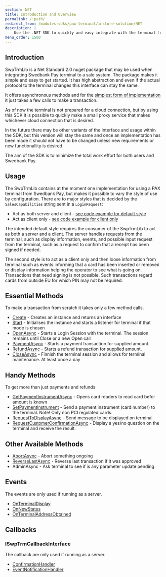 ```yaml
---
section: NET
title: Introduction and Overview
permalink: /:path/
redirect_from: /modules-sdks/pax-terminal/instore-solution/NET
description: |
    Use the .NET SDK to quickly and easy integrate with the terminal from your POS solution. The aim of the SDK is to minimize the work effort for both users and Swedbank Pay.
menu_order: 1500
---
```


## Introduction

SwpTrmLib is a Net Standard 2.0 nuget package that may be used when integrating Swedbank Pay terminal to a sale system. The
package makes it simple and easy to get started.
It has high abstraction and even if the actual protocol to the terminal changes this interface can stay the same.

It offers asynchronous methods and for the [simplest form of implementation][client-style] it just takes a few calls to make a transaction.

As of now the terminal is not prepared for a cloud connection, but by using this SDK it is possible to quickly make a small proxy service that makes whichever cloud connection that is desired.

In the future there may be other variants of the interface and usage within the SDK, but this version will stay the same and once an implementation has been made it should not have to be changed unless new requirements or new functionallity is desired.

The aim of the SDK is to minimize the total work effort for both users and Swedbank Pay.

## Usage

The SwpTrmLib contains at the moment one implementation for using a PAX terminal from Swedbank Pay, but makes it possible to vary the style of use
by configuration. There are to major styles that is decided by the `SalesCapabilities` string sent in a `LoginRequest`:

* Act as both server and client - [see code example for default style][default-style]
* Act as client only - [see code example for client only][client-style]

The intended default style requires the consumer of the SwpTrmLib to act as both a server and a client. The server
handles requests from the terminal, such as display information, events, and possible input request from the terminal,
such as a request to confirm that a receipt has been signed if needed.

The second style is to act as a client only and then loose information from terminal such as events informing that a card has been inserted or removed or display
information helping the operator to see what is going on. Transactions that need signing is not possible. Such
transactions regard cards from outside EU for which PIN may not be required.

## Essential Methods

To make a transaction from scratch it takes only a few method calls.

* [Create][create-method] - Creates an instance and returns an interface
* [Start][start-method] - Initialises the instance and starts a listener for terminal if that mode is chosen
* [OpenAsync][openasync] - Starts a Login Session with the terminal. The session remains until Close or a new Open call
* [PaymentAsync][paymentasync] - Starts a payment transaction for supplied amount.
* [RefundAsync][refundasync] - Starts a refund transaction for supplied amount.
* [CloseAsync][closeasync] - Finnish the terminal session and allows for terminal maintenance. At least once a day

## Handy Methods

To get more than just payments and refunds

* [GetPaymentInstrumentAsync][getpaymentinstrumentasync] - Opens card readers to read card befor amount is known
* [SetPaymentInstrument][setpaymentasync] - Send a payment instrument (card number) to the terminal. Note! Only non PCI regulated cards.
* [RequestToDisplayAsync][requesttodisplayasync] - Send message to be displayed on terminal
* [RequestCustomerConfirmationAsync][requestcustomerconfirmation] - Display a yes/no question on the terminal and receive the result.

## Other Available Methods

* [AbortAsync][abortasync] - Abort something ongoing
* [ReverseLastAsync][reverselastasync] - Reverse last transaction if it was approved
* AdminAsync - Ask terminal to see if is any parameter update pending

## Events

The events are only used if running as a server.

* [OnTerminalDisplay][onterminaldisplay]
* [OnNewStatus][onnewstatus]
* [OnTerminalAddressObtained][onterminaladdressobtained]

## Callbacks

### ISwpTrmCallbackInterface

The callback are only used if running as a server.

* [ConfirmationHandler][confirmationhandler]
* [EventNotificationHandler][eventnotificationhandler]

[create-method]: ./Methods/create
[start-method]: ./Methods/start
[openasync]: ./Methods/openasync
[paymentasync]: ./Methods/paymentasync
[getpaymentinstrumentasync]: ./Methods/getpaymentinstrumentasync
[abortasync]: ./Methods/abortasync
[default-style]: ./CodeExamples/#as-client-and-server
[client-style]: ./CodeExamples/#as-client-only
[refundasync]: ./Methods/refundasync
[closeasync]: ./Methods/closeasync
[setpaymentasync]: ./Methods/setpaymentasync
[reverselastasync]: ./Methods/reverselastasync
[requesttodisplayasync]: ./Methods/requesttodisplayasync
[requestcustomerconfirmation]: ./Methods/requestcustomerconfirmation
[onterminaldisplay]:./Events/index/#onterminaldisplay
[onnewstatus]:./Events/index/#onnewstatus
[onterminaladdressobtained]:./Events/index/#onterminaladdressobtained
[confirmationhandler]: ./ISwpTrmCallbackInterface/index/#confirmationhandler
[eventnotificationhandler]: ./ISwpTrmCallbackInterface/index/#eventnotificationhandler
